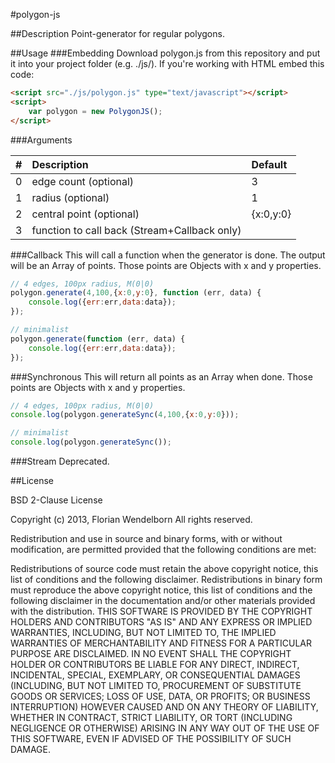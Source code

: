 #polygon-js

##Description
Point-generator for regular polygons.

##Usage
###Embedding
Download polygon.js from this repository and put it into your project folder (e.g. ./js/). If you're working with HTML embed this code:
````html
<script src="./js/polygon.js" type="text/javascript"></script>
<script>
    var polygon = new PolygonJS();
</script>
````

###Arguments

| # | Description                                  | Default   |
|--:|:---------------------------------------------|:----------|
| 0 | edge count (optional)                        | 3         |
| 1 | radius (optional)                            | 1         |
| 2 | central point (optional)                     | {x:0,y:0} |
| 3 | function to call back (Stream+Callback only) |           |

###Callback
This will call a function when the generator is done. The output will be an Array of points. Those points are Objects with x and y properties.

````javascript
// 4 edges, 100px radius, M(0|0)
polygon.generate(4,100,{x:0,y:0}, function (err, data) {
    console.log({err:err,data:data});
});

// minimalist
polygon.generate(function (err, data) {
    console.log({err:err,data:data});
});
````

###Synchronous
This will return all points as an Array when done. Those points are Objects with x and y properties.

````javascript
// 4 edges, 100px radius, M(0|0)
console.log(polygon.generateSync(4,100,{x:0,y:0}));

// minimalist
console.log(polygon.generateSync());
````

###Stream
Deprecated.

##License

BSD 2-Clause License

Copyright (c) 2013, Florian Wendelborn
All rights reserved.

Redistribution and use in source and binary forms, with or without modification, are permitted provided that the following conditions are met:

Redistributions of source code must retain the above copyright notice, this list of conditions and the following disclaimer.
Redistributions in binary form must reproduce the above copyright notice, this list of conditions and the following disclaimer in the documentation and/or other materials provided with the distribution.
THIS SOFTWARE IS PROVIDED BY THE COPYRIGHT HOLDERS AND CONTRIBUTORS "AS IS" AND ANY EXPRESS OR IMPLIED WARRANTIES, INCLUDING, BUT NOT LIMITED TO, THE IMPLIED WARRANTIES OF MERCHANTABILITY AND FITNESS FOR A PARTICULAR PURPOSE ARE DISCLAIMED. IN NO EVENT SHALL THE COPYRIGHT HOLDER OR CONTRIBUTORS BE LIABLE FOR ANY DIRECT, INDIRECT, INCIDENTAL, SPECIAL, EXEMPLARY, OR CONSEQUENTIAL DAMAGES (INCLUDING, BUT NOT LIMITED TO, PROCUREMENT OF SUBSTITUTE GOODS OR SERVICES; LOSS OF USE, DATA, OR PROFITS; OR BUSINESS INTERRUPTION) HOWEVER CAUSED AND ON ANY THEORY OF LIABILITY, WHETHER IN CONTRACT, STRICT LIABILITY, OR TORT (INCLUDING NEGLIGENCE OR OTHERWISE) ARISING IN ANY WAY OUT OF THE USE OF THIS SOFTWARE, EVEN IF ADVISED OF THE POSSIBILITY OF SUCH DAMAGE.
